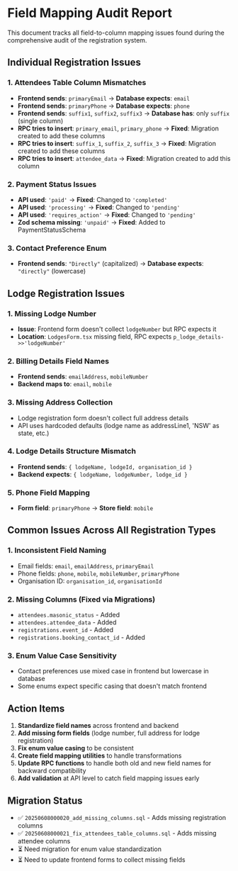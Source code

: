 # Field Mapping Audit Report

This document tracks all field-to-column mapping issues found during the comprehensive audit of the registration system.

## Individual Registration Issues

### 1. Attendees Table Column Mismatches
- **Frontend sends**: `primaryEmail` → **Database expects**: `email`
- **Frontend sends**: `primaryPhone` → **Database expects**: `phone`
- **Frontend sends**: `suffix1`, `suffix2`, `suffix3` → **Database has**: only `suffix` (single column)
- **RPC tries to insert**: `primary_email`, `primary_phone` → **Fixed**: Migration created to add these columns
- **RPC tries to insert**: `suffix_1`, `suffix_2`, `suffix_3` → **Fixed**: Migration created to add these columns
- **RPC tries to insert**: `attendee_data` → **Fixed**: Migration created to add this column

### 2. Payment Status Issues
- **API used**: `'paid'` → **Fixed**: Changed to `'completed'`
- **API used**: `'processing'` → **Fixed**: Changed to `'pending'`
- **API used**: `'requires_action'` → **Fixed**: Changed to `'pending'`
- **Zod schema missing**: `'unpaid'` → **Fixed**: Added to PaymentStatusSchema

### 3. Contact Preference Enum
- **Frontend sends**: `"Directly"` (capitalized) → **Database expects**: `"directly"` (lowercase)

## Lodge Registration Issues

### 1. Missing Lodge Number
- **Issue**: Frontend form doesn't collect `lodgeNumber` but RPC expects it
- **Location**: `LodgesForm.tsx` missing field, RPC expects `p_lodge_details->>'lodgeNumber'`

### 2. Billing Details Field Names
- **Frontend sends**: `emailAddress`, `mobileNumber`
- **Backend maps to**: `email`, `mobile`

### 3. Missing Address Collection
- Lodge registration form doesn't collect full address details
- API uses hardcoded defaults (lodge name as addressLine1, 'NSW' as state, etc.)

### 4. Lodge Details Structure Mismatch
- **Frontend sends**: `{ lodgeName, lodgeId, organisation_id }`
- **Backend expects**: `{ lodgeName, lodgeNumber, lodge_id }`

### 5. Phone Field Mapping
- **Form field**: `primaryPhone` → **Store field**: `mobile`

## Common Issues Across All Registration Types

### 1. Inconsistent Field Naming
- Email fields: `email`, `emailAddress`, `primaryEmail`
- Phone fields: `phone`, `mobile`, `mobileNumber`, `primaryPhone`
- Organisation ID: `organisation_id`, `organisationId`

### 2. Missing Columns (Fixed via Migrations)
- `attendees.masonic_status` - Added
- `attendees.attendee_data` - Added
- `registrations.event_id` - Added
- `registrations.booking_contact_id` - Added

### 3. Enum Value Case Sensitivity
- Contact preferences use mixed case in frontend but lowercase in database
- Some enums expect specific casing that doesn't match frontend

## Action Items

1. **Standardize field names** across frontend and backend
2. **Add missing form fields** (lodge number, full address for lodge registration)
3. **Fix enum value casing** to be consistent
4. **Create field mapping utilities** to handle transformations
5. **Update RPC functions** to handle both old and new field names for backward compatibility
6. **Add validation** at API level to catch field mapping issues early

## Migration Status

- ✅ `20250608000020_add_missing_columns.sql` - Adds missing registration columns
- ✅ `20250608000021_fix_attendees_table_columns.sql` - Adds missing attendee columns
- ⏳ Need migration for enum value standardization
- ⏳ Need to update frontend forms to collect missing fields